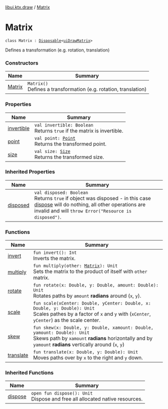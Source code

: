 [libui.ktx.draw](../README.md) / [Matrix](README.md)

# Matrix

`class Matrix : `[`Disposable`](../../libui.ktx/-disposable/README.md)`<`[`uiDrawMatrix`](../../libui/ui-draw-matrix/README.md)`>`

Defines a transformation (e.g. rotation, translation)

### Constructors

| Name | Summary |
|---|---|
| [Matrix](-matrix.md) | `Matrix()`<br>Defines a transformation (e.g. rotation, translation) |

### Properties

| Name | Summary |
|---|---|
| [invertible](invertible.md) | `val invertible: Boolean`<br>Returns `true` if the matrix is invertible. |
| [point](point.md) | `val point: `[`Point`](../-point/README.md)<br>Returns the transformed point. |
| [size](size.md) | `val size: `[`Size`](../-size/README.md)<br>Returns the transformed size. |

### Inherited Properties

| Name | Summary |
|---|---|
| [disposed](../../libui.ktx/-disposable/disposed.md) | `val disposed: Boolean`<br>Returns `true` if object was disposed - in this case [dispose](../../libui.ktx/-disposable/dispose.md) will do nothing, all other operations are invalid and will `throw Error("Resource is disposed")`. |

### Functions

| Name | Summary |
|---|---|
| [invert](invert.md) | `fun invert(): Int`<br>Inverts the matrix. |
| [multiply](multiply.md) | `fun multiply(other: `[`Matrix`](README.md)`): Unit`<br>Sets the matrix to the product of itself with `other` matrix. |
| [rotate](rotate.md) | `fun rotate(x: Double, y: Double, amount: Double): Unit`<br>Rotates paths by `amount` **radians** around (`x`, `y`). |
| [scale](scale.md) | `fun scale(xCenter: Double, yCenter: Double, x: Double, y: Double): Unit`<br>Scales pathes by a factor of `x` and `y` with (`xCenter`, `yCenter`) as the scale center. |
| [skew](skew.md) | `fun skew(x: Double, y: Double, xamount: Double, yamount: Double): Unit`<br>Skews path by `xamount` **radians** horizontally and by `yamount` **radians** vertically around (`x`, `y`) |
| [translate](translate.md) | `fun translate(x: Double, y: Double): Unit`<br>Moves paths over by `x` to the right and `y` down. |

### Inherited Functions

| Name | Summary |
|---|---|
| [dispose](../../libui.ktx/-disposable/dispose.md) | `open fun dispose(): Unit`<br>Dispose and free all allocated native resources. |
